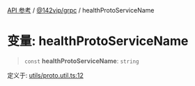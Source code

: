 [API 参考](../wiki/Home) / [@142vip/grpc](../wiki/@142vip.grpc) / healthProtoServiceName

# 变量: healthProtoServiceName

> `const` **healthProtoServiceName**: `string`

定义于: [utils/proto.util.ts:12](https://github.com/142vip/core-x/blob/58a4aca72f73ebc92491a458c9b83754486dc296/packages/grpc/src/utils/proto.util.ts#L12)
